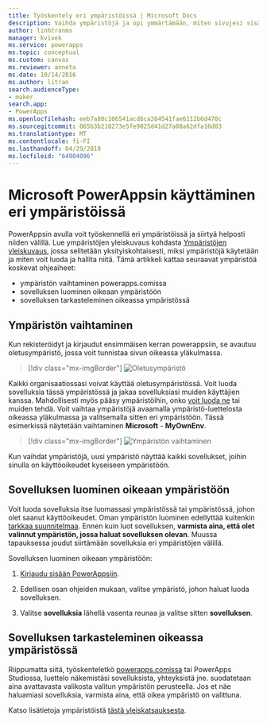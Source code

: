 ```yaml
---
title: Työskentely eri ympäristöissä | Microsoft Docs
description: Vaihda ympäristöjä ja opi ymmärtämään, miten sivujesi sisältö muuttuu.
author: linhtranms
manager: kvivek
ms.service: powerapps
ms.topic: conceptual
ms.custom: canvas
ms.reviewer: anneta
ms.date: 10/14/2016
ms.author: litran
search.audienceType:
- maker
search.app:
- PowerApps
ms.openlocfilehash: eeb7a80c106541acd6ca284541fae6112b6d470c
ms.sourcegitcommit: 065b3b210273e5fe9025d41d27a08a62dfa16d03
ms.translationtype: MT
ms.contentlocale: fi-FI
ms.lasthandoff: 04/29/2019
ms.locfileid: "64904096"
---
```

# <a name="working-with-environments-and-microsoft-powerapps"></a>Microsoft PowerAppsin käyttäminen eri ympäristöissä
PowerAppsin avulla voit työskennellä eri ympäristöissä ja siirtyä helposti niiden välillä. Lue ympäristöjen yleiskuvaus kohdasta [Ympäristöjen yleiskuvaus](../../administrator/environments-overview.md), jossa selitetään yksityiskohtaisesti, miksi ympäristöjä käytetään ja miten voit luoda ja hallita niitä. Tämä artikkeli kattaa seuraavat ympäristöä koskevat ohjeaiheet:

- ympäristön vaihtaminen powerapps.comissa
- sovelluksen luominen oikeaan ympäristöön
- sovelluksen tarkasteleminen oikeassa ympäristössä

## <a name="switch-the-environment"></a>Ympäristön vaihtaminen
Kun rekisteröidyt ja kirjaudut ensimmäisen kerran powerappsiin, se avautuu oletusympäristö, jossa voit tunnistaa sivun oikeassa yläkulmassa.

> [!div class="mx-imgBorder"]
> ![Oletusympäristö](./media/working-with-environments/env-dropdown.png)

Kaikki organisaatiossasi voivat käyttää oletusympäristössä. Voit luoda sovelluksia tässä ympäristössä ja jakaa sovelluksiasi muiden käyttäjien kanssa. Mahdollisesti myös pääsy ympäristöihin, onko [voit luoda ne](../../administrator/environments-administration.md) tai muiden tehdä. Voit vaihtaa ympäristöjä avaamalla ympäristö-luettelosta oikeassa yläkulmassa ja valitsemalla sitten eri ympäristöön. Tässä esimerkissä näytetään vaihtaminen **Microsoft** - **MyOwnEnv**.

> [!div class="mx-imgBorder"]
> ![Ympäristön vaihtaminen](./media/working-with-environments/switch-environment.png)

Kun vaihdat ympäristöjä, uusi ympäristö näyttää kaikki sovellukset, joihin sinulla on käyttöoikeudet kyseiseen ympäristöön.

## <a name="create-apps-in-the-right-environment"></a>Sovelluksen luominen oikeaan ympäristöön
Voit luoda sovelluksia itse luomassasi ympäristössä tai ympäristössä, johon olet saanut käyttöoikeudet. Oman ympäristön luominen edellyttää kuitenkin [tarkkaa suunnitelmaa](../../administrator/pricing-billing-skus.md). Ennen kuin luot sovelluksen, **varmista aina, että olet valinnut ympäristön, jossa haluat sovelluksen olevan**. Muussa tapauksessa joudut siirtämään sovelluksia eri ympäristöjen välillä.

Sovelluksen luominen oikeaan ympäristöön:

1. [Kirjaudu sisään PowerAppsiin](http://web.powerapps.com?utm_source=padocs&utm_medium=linkinadoc&utm_campaign=referralsfromdoc).

1. Edellisen osan ohjeiden mukaan, valitse ympäristö, johon haluat luoda sovelluksen.

1. Valitse **sovelluksia** lähellä vasenta reunaa ja valitse sitten **sovelluksen**.

## <a name="view-apps-in-the-right-environment"></a>Sovelluksen tarkasteleminen oikeassa ympäristössä
Riippumatta siitä, työskenteletkö [powerapps.comissa](http://web.powerapps.com?utm_source=padocs&utm_medium=linkinadoc&utm_campaign=referralsfromdoc) tai PowerApps Studiossa, luettelo näkemistäsi sovelluksista, yhteyksistä jne. suodatetaan aina avattavasta valikosta valitun ympäristön perusteella. Jos et näe haluamiasi sovelluksia, varmista aina, että oikea ympäristö on valittuna.

Katso lisätietoja ympäristöistä [tästä yleiskatsauksesta](../../administrator/environments-overview.md).
